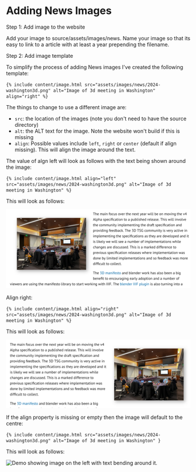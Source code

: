 # Adding News Images

Step 1: Add image to the website

Add your image to source/assets/images/news. Name your image so that its easy to link to a article with at least a year prepending the filename. 

Step 2: Add image template

To simplify the process of adding News images I've created the following template:

```
{% include content/image.html src="assets/images/news/2024-washington3d.png" alt="Image of 3d meeting in Washington" align="right" %}
```

The things to change to use a different image are:

 * `src`: the location of the images (note you don't need to have the source directory)
 * `alt`: the ALT text for the image. Note the website won't build if this is missing
 * `align`: Possible values include `left`, `right` or `center` (default if align missing). This will align the image around the text.

The value of algn left will look as follows with the text being shown around the image:

```
{% include content/image.html align="left" src="assets/images/news/2024-washington3d.png" alt="Image of 3d meeting in Washington" %}
```

This will look as follows:

![Demo showing image on the left with text bending around it.](imgs/align-left.png)

Align right:
```
{% include content/image.html align="right" src="assets/images/news/2024-washington3d.png" alt="Image of 3d meeting in Washington" %}
```

This will look as follows:

![Demo showing image on the left with text bending around it.](imgs/align-right.png)

If the align property is missing or empty then the image will default to the centre:

```
{% include content/image.html src="assets/images/news/2024-washington3d.png" alt="Image of 3d meeting in Washington" }
```

This will look as follows:

![Demo showing image on the left with text bending around it.](align-default.png)

